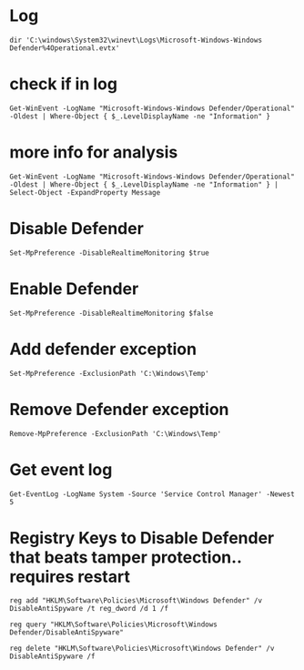 # Log  
```
dir 'C:\windows\System32\winevt\Logs\Microsoft-Windows-Windows Defender%4Operational.evtx'  
```
  
# check if in log  
```
Get-WinEvent -LogName "Microsoft-Windows-Windows Defender/Operational" -Oldest | Where-Object { $_.LevelDisplayName -ne "Information" }   
```
  
# more info for analysis  
```
Get-WinEvent -LogName "Microsoft-Windows-Windows Defender/Operational" -Oldest | Where-Object { $_.LevelDisplayName -ne "Information" } | Select-Object -ExpandProperty Message  
```
  
# Disable Defender  
```
Set-MpPreference -DisableRealtimeMonitoring $true  
```
  
# Enable Defender  
```
Set-MpPreference -DisableRealtimeMonitoring $false  
```
  
# Add defender exception  
```
Set-MpPreference -ExclusionPath 'C:\Windows\Temp'  
```
  
# Remove Defender exception  
```
Remove-MpPreference -ExclusionPath 'C:\Windows\Temp'  
```
  
# Get event log  
```
Get-EventLog -LogName System -Source 'Service Control Manager' -Newest 5  
```
  
# Registry Keys to Disable Defender that beats tamper protection.. requires restart  
```
reg add "HKLM\Software\Policies\Microsoft\Windows Defender" /v DisableAntiSpyware /t reg_dword /d 1 /f  
```
  
```
reg query "HKLM\Software\Policies\Microsoft\Windows Defender/DisableAntiSpyware"  
```
  
```
reg delete "HKLM\Software\Policies\Microsoft\Windows Defender" /v DisableAntiSpyware /f
```